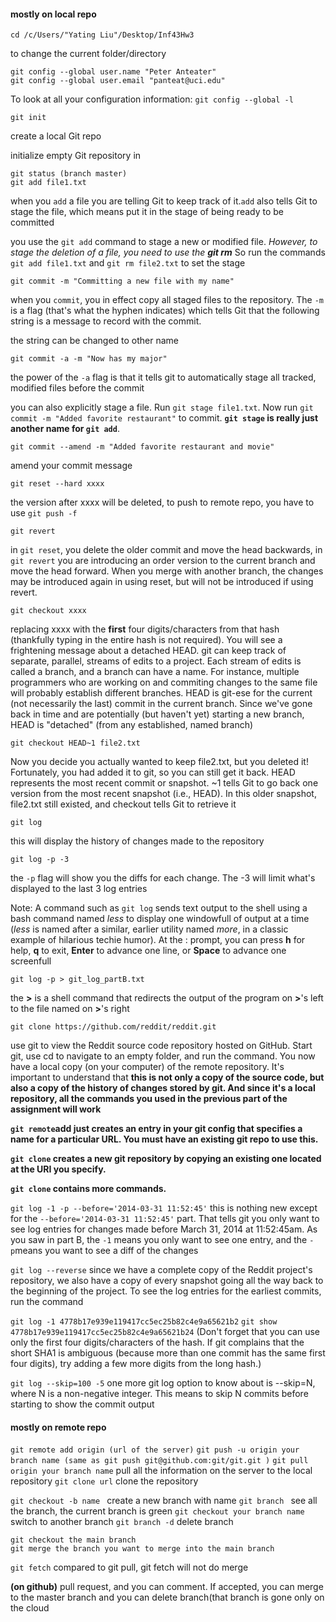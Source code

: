 #### mostly on local repo

```
cd /c/Users/"Yating Liu"/Desktop/Inf43Hw3
```

to change the current folder/directory

```
git config --global user.name "Peter Anteater"
git config --global user.email "panteat@uci.edu"
```

To look at all your configuration information: `git config --global -l`

```
git init
```

create a local Git repo

initialize empty Git repository in 

```
git status (branch master)
git add file1.txt
```

when you `add` a file you are telling Git to keep track of it.`add` also tells Git to stage the file, which means put it in the stage of being ready to be committed

you use the `git add` command to stage a new or modified file. *However, to stage the deletion of a file, you need to use the **git rm*** So run the commands `git add file1.txt` and `git rm file2.txt` to set the stage

```
git commit -m "Committing a new file with my name"
```

when you `commit`, you in effect copy all staged files to the repository. The `-m` is a flag (that's what the hyphen indicates) which tells Git that the following string is a message to record with the commit.

the string can be changed to other name

```
git commit -a -m "Now has my major"
```

the power of the `-a` flag is that it tells git to automatically stage all tracked, modified files before the commit

you can also explicitly stage a file. Run `git stage file1.txt`. Now run `git commit -m "Added favorite restaurant"` to commit. **`git stage` is really just another name for `git add`**.

```
git commit --amend -m "Added favorite restaurant and movie"
```

amend your commit message 

```
git reset --hard xxxx
```

the version after xxxx will be deleted, to push to remote repo, you have to use `git push -f`

```
git revert
```

in `git reset`, you delete the older commit and move the head backwards, in` git revert` you are introducing an order version to the current branch and move the head forward. When you merge with another branch, the changes may be introduced again in using reset, but will not be introduced if using revert. 

```
git checkout xxxx
```

replacing xxxx with the **first** four digits/characters from that hash (thankfully typing in the entire hash is not required). You will see a frightening message about a detached HEAD. git can keep track of separate, parallel, streams of edits to a project. Each stream of edits is called a branch, and a branch can have a name. For instance, multiple programmers who are working on and commiting changes to the same file will probably establish different branches. HEAD is git-ese for the current (not necessarily the last) commit in the current branch. Since we've gone back in time and are potentially (but haven't yet) starting a new branch, HEAD is "detached" (from any established, named branch)

```
git checkout HEAD~1 file2.txt
```

Now you decide you actually wanted to keep file2.txt, but you deleted it! Fortunately, you had added it to git, so you can still get it back. HEAD represents the most recent commit or snapshot. ~1 tells Git to go back one version from the most recent snapshot (i.e., HEAD). In this older snapshot, file2.txt still existed, and checkout tells Git to retrieve it

```
git log
```

this will display the history of changes made to the repository

```
git log -p -3
```

the `-p` flag will show you the diffs for each change. The -3 will limit what's displayed to the last 3 log entries

Note: A command such as `git log` sends text output to the shell using a bash command named *less* to display one windowfull of output at a time (*less* is named after a similar, earlier utility named *more*, in a classic example of hilarious techie humor). At the : prompt, you can press **h** for help, **q** to exit, **Enter** to advance one line, or **Space** to advance one screenfull

```
git log -p > git_log_partB.txt
```

the **>** is a shell command that redirects the output of the program on **>**'s left to the file named on **>**'s right

```
git clone https://github.com/reddit/reddit.git
```

use git to view the Reddit source code repository hosted on GitHub. Start git, use cd to navigate to an empty folder, and run the command. You now have a local copy (on your computer) of the remote repository. It's important to understand that **this is not only a copy of the source code, but also a copy of the history of changes stored by git. And since it's a local repository, all the commands you used in the previous part of the assignment will work**

**`git remote`add just creates an entry in your git config that specifies a name for a particular URL. You must have an existing git repo to use this.**

**`git clone` creates a new git repository by copying an existing one located at the URI you specify.**

**`git clone` contains more commands.**



`git log -1 -p --before='2014-03-31 11:52:45'`
this is nothing new except for the `--before='2014-03-31 11:52:45'` part. That tells git you only want to see log entries for changes made before March 31, 2014 at 11:52:45am. As you saw in part B, the `-1` means you only want to see one entry, and the `-p`means you want to see a diff of the changes

`git log --reverse`
since we have a complete copy of the Reddit project's repository, we also have a copy of every snapshot going all the way back to the beginning of the project. To see the log entries for the earliest commits, run the command

`git log -1 4778b17e939e119417cc5ec25b82c4e9a65621b2`
`git show 4778b17e939e119417cc5ec25b82c4e9a65621b24`
(Don't forget that you can use only the first four digits/characters of the hash. If git complains that the short SHA1 is ambiguous (because more than one commit has the same first four digits), try adding a few more digits from the long hash.)

`git log --skip=100 -5`
one more git log option to know about is --skip=N, where N is a non-negative integer. This means to skip N commits before starting to show the commit output



#### mostly on remote repo

`git remote add origin (url of the server)`
`git push -u origin your branch name (same as git push git@github.com:git/git.git )`
`git pull origin your branch name`
pull all the information on the server to the local repository
`git clone url`
clone the repository

`git checkout -b name `
create a new branch with name
`git branch `
see all the branch, the current branch is green
`git checkout your branch name`
switch to another branch
`git branch -d`
delete branch

```
git checkout the main branch
git merge the branch you want to merge into the main branch
```

`git fetch`
compared to git pull, git fetch will not do merge

**(on github)** pull request, and you can comment. If accepted, you can merge to the master branch
and you can delete branch(that branch is gone only on the cloud